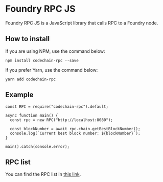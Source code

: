 Foundry RPC JS
=================

Foundry RPC JS is a JavaScript library that calls RPC to a Foundry node.

How to install
--------------

If you are using NPM, use the command below:

```
npm install codechain-rpc --save
```

If you prefer Yarn, use the command below:

```
yarn add codechain-rpc
```

Example
-------

```
const RPC = require("codechain-rpc").default;

async function main() {
  const rpc = new RPC("http://localhost:8080");

  const blockNumber = await rpc.chain.getBestBlockNumber();
  console.log(`Current best block number: ${blockNumber}`);
}

main().catch(console.error);
```

RPC list
--------

You can find the RPC list in [this link](https://github.com/CodeChain-io/codechain/blob/master/spec/JSON-RPC.md).